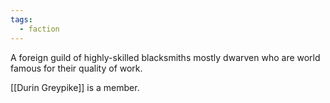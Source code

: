 ```yaml
---
tags:
  - faction
---
```

A foreign guild of highly-skilled blacksmiths mostly dwarven who are world famous for their quality of work.

[[Durin Greypike]] is a member.